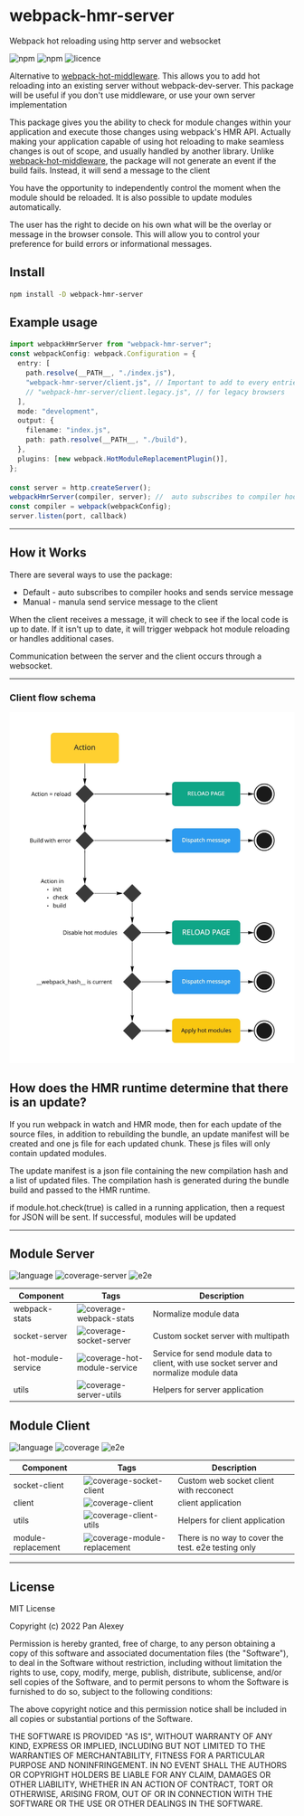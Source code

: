 # webpack-hmr-server
Webpack hot reloading using http server and websocket

![npm](https://img.shields.io/npm/v/webpack-hmr-server)
![npm](https://img.shields.io/npm/dm/webpack-hmr-server)
![licence](https://img.shields.io/badge/licence-MIT-green)

Alternative to [webpack-hot-middleware](https://www.npmjs.com/package/webpack-hot-middleware). This allows you to add hot reloading into an existing server without webpack-dev-server. This package will be useful if you don't use middleware, or use your own server implementation

This package gives you the ability to check for module changes within your application and execute those changes using webpack's HMR API. 
Actually making your application capable of using hot reloading to make seamless changes is out of scope, and usually handled by another library.
Unlike [webpack-hot-middleware](https://www.npmjs.com/package/webpack-hot-middleware), the package will not generate an event if the build fails. Instead, it will send a message to the client

You have the opportunity to independently control the moment when the module should be reloaded. It is also possible to update modules automatically.

The user has the right to decide on his own what will be the overlay or message in the browser console. This will allow you to control your preference for build errors or informational messages.

## Install

```sh
npm install -D webpack-hmr-server
```

## Example usage


```ts
import webpackHmrServer from "webpack-hmr-server";
const webpackConfig: webpack.Configuration = {
  entry: [
    path.resolve(__PATH__, "./index.js"),
    "webpack-hmr-server/client.js", // Important to add to every entries
    // "webpack-hmr-server/client.legacy.js", // for legacy browsers
  ],
  mode: "development",
  output: {
    filename: "index.js",
    path: path.resolve(__PATH__, "./build"),
  },
  plugins: [new webpack.HotModuleReplacementPlugin()],
};

const server = http.createServer();
webpackHmrServer(compiler, server); //  auto subscribes to compiler hooks and sends service message
const compiler = webpack(webpackConfig);
server.listen(port, callback)
```
- - -

## How it Works

There are several ways to use the package:
 * Default - auto subscribes to compiler hooks and sends service message
 * Manual - manula send service message to the client

When the client receives a message, it will check to see if the local code is up to date. If it isn't up to date, it will trigger webpack hot module reloading or handles additional cases.

Communication between the server and the client occurs through a websocket.

- - -
### Client flow schema

![Client flow schema](https://github.com/pan-alexey/webpack-hmr-server/blob/main/static/flow-client.jpg?raw=true)

## How does the HMR runtime determine that there is an update?

If you run webpack in watch and HMR mode, then for each update of the source files, in addition to rebuilding the bundle, an update manifest will be created and one js file for each updated chunk. These js files will only contain updated modules.


The update manifest is a json file containing the new compilation hash and a list of updated files. The compilation hash is generated during the bundle build and passed to the HMR runtime.

if module.hot.check(true) is called in a running application, then a request for JSON will be sent. If successful, modules will be updated

- - -
## Module Server 
![language](https://img.shields.io/badge/language-typescript-blue)
![coverage-server](https://img.shields.io/badge/coverage-95.45%25-green)
![e2e](https://img.shields.io/badge/e2e-waiting-red)

| Component | Tags | Description |
| - | - | - |
| webpack-stats | ![coverage-webpack-stats](https://img.shields.io/badge/coverage-100%25-green) | Normalize module data |
| socket-server | ![coverage-socket-server](https://img.shields.io/badge/coverage-96.42%25-green) | Custom socket server with multipath |
| hot-module-service | ![coverage-hot-module-service](https://img.shields.io/badge/coverage-100%25-green) | Service for send module data to client, with use socket server and normalize module data |
| utils | ![coverage-server-utils](https://img.shields.io/badge/coverage-100%25-green) | Helpers for server application |

## Module Client
![language](https://img.shields.io/badge/language-typescript-blue)
![coverage](https://img.shields.io/badge/coverage-67.78%25-yellow)
![e2e](https://img.shields.io/badge/e2e-waiting-red)

| Component | Tags | Description |
| - | - | - |
| socket-client | ![coverage-socket-client](https://img.shields.io/badge/coverage-100%25-green) | Custom web socket client with recconect |
| client| ![coverage-client](https://img.shields.io/badge/coverage-~69.65%25-yellow) | client application |
| utils | ![coverage-client-utils](https://img.shields.io/badge/coverage-100%25-green) | Helpers for client application |
| module-replacement | ![coverage-module-replacement](https://img.shields.io/badge/coverage-26.19%25-red) | There is no way to cover the test. e2e testing only |

- - -

## License

MIT License

Copyright (c) 2022 Pan Alexey

Permission is hereby granted, free of charge, to any person obtaining a copy
of this software and associated documentation files (the "Software"), to deal
in the Software without restriction, including without limitation the rights
to use, copy, modify, merge, publish, distribute, sublicense, and/or sell
copies of the Software, and to permit persons to whom the Software is
furnished to do so, subject to the following conditions:

The above copyright notice and this permission notice shall be included in all
copies or substantial portions of the Software.

THE SOFTWARE IS PROVIDED "AS IS", WITHOUT WARRANTY OF ANY KIND, EXPRESS OR
IMPLIED, INCLUDING BUT NOT LIMITED TO THE WARRANTIES OF MERCHANTABILITY,
FITNESS FOR A PARTICULAR PURPOSE AND NONINFRINGEMENT. IN NO EVENT SHALL THE
AUTHORS OR COPYRIGHT HOLDERS BE LIABLE FOR ANY CLAIM, DAMAGES OR OTHER
LIABILITY, WHETHER IN AN ACTION OF CONTRACT, TORT OR OTHERWISE, ARISING FROM,
OUT OF OR IN CONNECTION WITH THE SOFTWARE OR THE USE OR OTHER DEALINGS IN THE
SOFTWARE.
